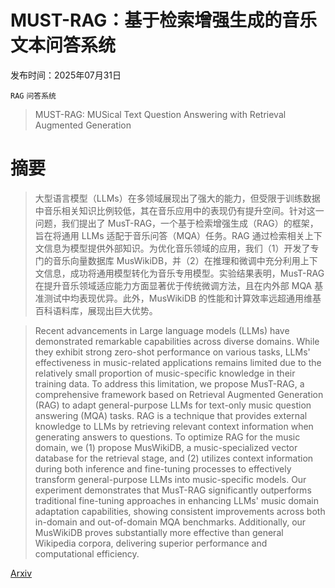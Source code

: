# MUST-RAG：基于检索增强生成的音乐文本问答系统

发布时间：2025年07月31日

`RAG` `问答系统`

> MUST-RAG: MUSical Text Question Answering with Retrieval Augmented Generation

# 摘要

> 大型语言模型（LLMs）在多领域展现出了强大的能力，但受限于训练数据中音乐相关知识比例较低，其在音乐应用中的表现仍有提升空间。针对这一问题，我们提出了 MusT-RAG，一个基于检索增强生成（RAG）的框架，旨在将通用 LLMs 适配于音乐问答（MQA）任务。RAG 通过检索相关上下文信息为模型提供外部知识。为优化音乐领域的应用，我们（1）开发了专门的音乐向量数据库 MusWikiDB，并（2）在推理和微调中充分利用上下文信息，成功将通用模型转化为音乐专用模型。实验结果表明，MusT-RAG 在提升音乐领域适应能力方面显著优于传统微调方法，且在内外部 MQA 基准测试中均表现优异。此外，MusWikiDB 的性能和计算效率远超通用维基百科语料库，展现出巨大优势。

> Recent advancements in Large language models (LLMs) have demonstrated remarkable capabilities across diverse domains. While they exhibit strong zero-shot performance on various tasks, LLMs' effectiveness in music-related applications remains limited due to the relatively small proportion of music-specific knowledge in their training data. To address this limitation, we propose MusT-RAG, a comprehensive framework based on Retrieval Augmented Generation (RAG) to adapt general-purpose LLMs for text-only music question answering (MQA) tasks. RAG is a technique that provides external knowledge to LLMs by retrieving relevant context information when generating answers to questions. To optimize RAG for the music domain, we (1) propose MusWikiDB, a music-specialized vector database for the retrieval stage, and (2) utilizes context information during both inference and fine-tuning processes to effectively transform general-purpose LLMs into music-specific models. Our experiment demonstrates that MusT-RAG significantly outperforms traditional fine-tuning approaches in enhancing LLMs' music domain adaptation capabilities, showing consistent improvements across both in-domain and out-of-domain MQA benchmarks. Additionally, our MusWikiDB proves substantially more effective than general Wikipedia corpora, delivering superior performance and computational efficiency.

[Arxiv](https://arxiv.org/abs/2507.23334)